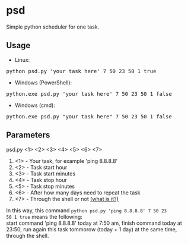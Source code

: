 # psd
Simple python scheduler for one task.

Usage
-----
- Linux:
<pre>python psd.py 'your task here' 7 50 23 50 1 true</pre>
- Windows (PowerShell):
<pre>python.exe psd.py 'your task here' 7 50 23 50 1 false</pre>
- Windows (cmd):
<pre>python.exe psd.py "your task here" 7 50 23 50 1 false</pre>

Parameters
----------
psd.py <1> <2> <3> <4> <5> <6> <7>
1) <1> - Your task, for example 'ping 8.8.8.8'
2) <2> - Task start hour
3) <3> - Task start minutes
4) <4> - Task stop hour
5) <5> - Task stop minutes
6) <6> - After how many days need to repeat the task
7) <7> - Through the shell or not [(what is it?)](https://docs.python.org/3/library/subprocess.html#frequently-used-arguments)

In this way, this command <code>python psd.py 'ping 8.8.8.8' 7 50 23 50 1 true</code> means the following:</br>
start command 'ping 8.8.8.8' today at 7:50 am, finish command today at 23:50, run again this task tommorow (today + 1 day) at the same time, through the shell. 
